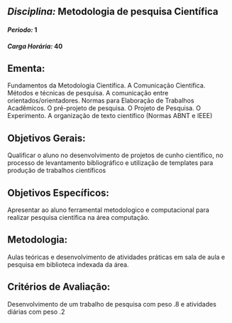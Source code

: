 ## *Disciplina:* Metodologia de pesquisa Científica
#### *Periodo:* 1
#### *Carga Horária:* 40
 
## Ementa:
Fundamentos da Metodologia Científica. A Comunicação Científica. Métodos e técnicas de pesquisa. A comunicação entre orientados/orientadores. Normas para Elaboração de Trabalhos Acadêmicos. O pré-projeto de pesquisa. O Projeto de Pesquisa. O Experimento. A organização de texto científico (Normas ABNT e IEEE)
 
## Objetivos Gerais:
Qualificar o aluno no desenvolvimento de projetos de cunho científico, no processo de levantamento bibliográfico e utilização de templates para produção de trabalhos científicos
 
## Objetivos Específicos:
Apresentar ao aluno ferramental metodologico e computacional para realizar pesquisa científica na área computação.
 
## Metodologia:
Aulas teóricas e desenvolvimento de atividades práticas em sala de aula e pesquisa em biblioteca indexada da área.
 
## Critérios de Avaliação:
Desenvolvimento de um trabalho de pesquisa com peso .8 e atividades diárias com peso .2
